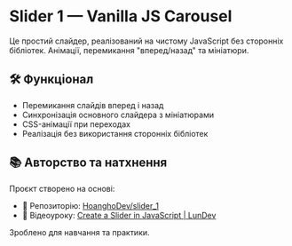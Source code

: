 # Slider 1 — Vanilla JS Carousel

Це простий слайдер, реалізований на чистому JavaScript без сторонніх бібліотек. Анімації, перемикання "вперед/назад" та мініатюри.


## 🛠️ Функціонал

- Перемикання слайдів вперед і назад
- Синхронізація основного слайдера з мініатюрами
- CSS-анімації при переходах
- Реалізація без використання сторонніх бібліотек


## 📚 Авторство та натхнення
Проєкт створено на основі:
- 🔹 Репозиторію: [HoanghoDev/slider_1](https://github.com/HoanghoDev/slider_1/tree/main)
- 🎥 Відеоуроку: [Create a Slider in JavaScript | LunDev](https://www.youtube.com/watch?v=j7GG009J9uc&ab_channel=LunDev)


Зроблено для навчання та практики.
